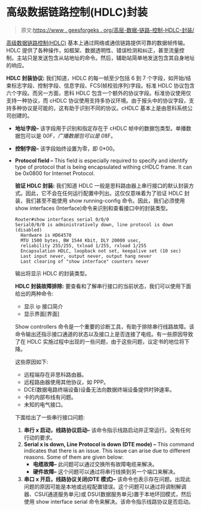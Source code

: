 # 高级数据链路控制(HDLC)封装

> 原文:[https://www . geesforgeks . org/高层-数据-链路-控制-HDLC-封装/](https://www.geeksforgeeks.org/high-level-data-link-control-hdlc-encapsulation/)

[高级数据链路控制(HDLC)](https://www.geeksforgeeks.org/basic-frame-structure-of-hdlc/) 基本上通过网络或通信链路提供可靠的数据帧传输。HDLC 提供了各种操作，如框架、数据透明性、错误检测和纠正，甚至流量控制。主站只是发送包含从站地址的命令。然后，辅助站简单地发送包含其自身地址的响应。

**HDLC 封装协议:**
我们知道，HDLC 的每一帧至少包括 6 到 7 个字段，如开始/结束标志字段、控制字段、信息字段、FCS(帧校验序列)字段。标准 HDLC 协议包含六个字段。而另一方面，思科 HDLC 包含一个额外的协议字段。标准协议使用仅支持一种协议，而 cHDLC 协议使用支持多协议环境。由于报头中的协议字段，支持多种协议是可能的，这有助于识别不同的协议。cHDLC 基本上是由思科系统公司创建的。

*   **地址字段–**
    该字段用于识别和指定存在于 cHDLC 帧中的数据包类型。单播数据包可以是 0*0F，广播数据包可以是 0*8F。
*   **控制字段–**
    该字段始终设置为零，即 0*00。

*   **Protocol field –**
    This field is especially required to specify and identify type of protocol that is being encapsulated withing cHDLC frame. It can be 0x0800 for Internet Protocol.

    **验证 HDLC 封装:**
    我们知道 HDLC 一般是思科路由器上串行接口的默认封装方式。因此，它不会在任何运行配置中列出。这仅仅意味着为了验证 HDLC 封装，我们甚至不能使用 show running-config 命令。因此，我们必须使用 show interfaces (Interface)命令来识别和查看接口中的封装类型。

    ```
    Router#show interfaces serial 0/0/0
    Serial0/0/0 is administratively down, line protocol is down (disabled)
      Hardware is HD64570
      MTU 1500 bytes, BW 1544 Kbit, DLY 20000 usec,
      reliability 255/255, txload 1/255, rxload 1/255
      Encapsulation HDLC, loopback not set, keepalive set (10 sec)
      Last input never, output never, output hang never
      Last clearing of "show interface" counters never 
    ```

    输出将显示 HDLC 的封装类型。

    **HDLC 封装故障排除:**
    要查看和了解串行接口的当前状态，我们可以使用下面给出的两种命令:

    *   显示 ip 接口简介
    *   显示界面[界面]

    Show controllers 命令是一个重要的诊断工具，有助于排除串行线路故障。该命令输出还指示接口通道的状态以及接口上是否连接了电缆。有一些原因导致了在 HDLC 实施过程中出现的一些问题，由于这些问题，议定书的地位将下降。

    这些原因如下:

    *   远程端存在非思科路由器。
    *   远程路由器使用其他协议，如 PPP。
    *   DCE(数据电路终端设备)设备无法向数据终端设备提供时钟速率。
    *   卡的内部布线有问题。
    *   未知的电气接口。

    下面给出了一些串行接口问题:

    1.  **串行 x 启动，线路协议启动–**
        该命令指示线路启动并正常运行。没有任何行动的要求。
    2.  **Serial x is down, Line Protocol is down (DTE mode) –**
        This command indicates that there is an issue. This issue can arise due to different reasons. Some of them are given below:
        *   **电缆故障–**
            此问题可以通过交换所有故障电缆来解决。
        *   **硬件故障–**
            这个问题可以通过将串行线换到另一个端口来解决。
    3.  **串口 x 开启，线路协议关闭(DTE 模式)–**
        该命令也表示存在问题。出现此问题的原因可能是本地或远程配置错误。这个问题可以通过将调制解调器、CSU(通道服务单元)或 DSU(数据服务单元)置于本地环回模式，然后使用 show interface serial 命令来解决。该命令指示线路协议是否启动。